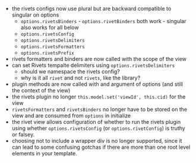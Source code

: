 * the rivets configs now use plural but are backward compatible to singular on options
    * `options.rivetsBinders` - `options.rivetBinders` both work - singular also works for all below
    * `options.rivetsConfig`
    * `options.rivetsDelimiters`
    * `options.rivetsFormatters`
    * `options.rivetsPrefix`
* rivets formatters and binders are now called with the scope of the view
* can set Rivets tempalte delimiters using `options.rivetsDelimiters`
    * should we namespace the rivets config?
    * why is it all `rivet` and not `rivets`, like the library?
* plugin methods are now called with and argument of options (and still the context of the view)
* the rivets plugin no longer `this.model.set('viewId', this.cid)` for the view
* `rivetsFormatters` and `rivetsBinders` no longer have to be stored on the view and are consumed from `options` in initialize
* the rivet view allows configuration of whether to run the rivets plugin using whether `options.rivetsConfig` (or `options.rivetConfig`) is truthy or falsey.
* choosing not to include a wrapper div is no longer supported, since it can lead to some confusing gotchas if there are more than one root level elements in your template.
